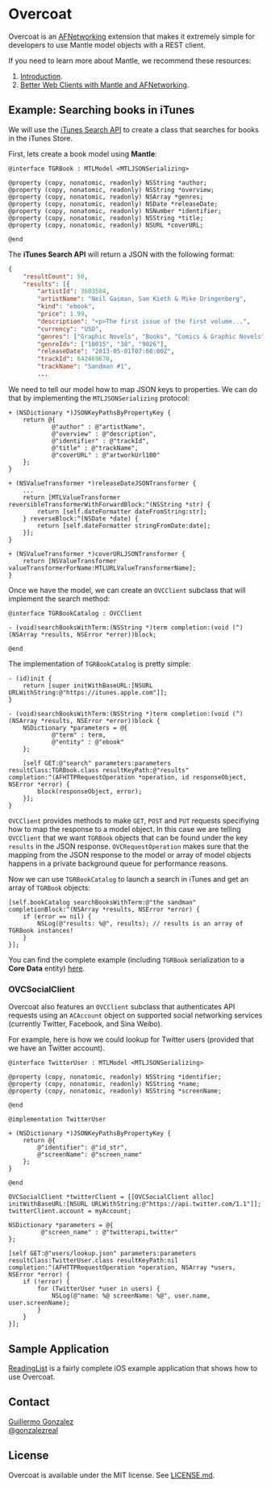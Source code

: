 # Overcoat

Overcoat is an [AFNetworking](https://github.com/AFNetworking/AFNetworking) extension that makes it extremely simple for developers to use Mantle model objects with a REST client.

If you need to learn more about Mantle, we recommend these resources:

1. [Introduction](https://github.com/github/Mantle/blob/master/README.md).
2. [Better Web Clients with Mantle and AFNetworking](https://speakerdeck.com/gonzalezreal/better-web-clients-with-mantle-and-afnetworking).

## Example: Searching books in iTunes

We will use the [iTunes Search API](http://www.apple.com/itunes/affiliates/resources/documentation/itunes-store-web-service-search-api.html) to create a class that searches for books in the iTunes Store.

First, lets create a book model using **Mantle**:

```objc
@interface TGRBook : MTLModel <MTLJSONSerializing>

@property (copy, nonatomic, readonly) NSString *author;
@property (copy, nonatomic, readonly) NSString *overview;
@property (copy, nonatomic, readonly) NSArray *genres;
@property (copy, nonatomic, readonly) NSDate *releaseDate;
@property (copy, nonatomic, readonly) NSNumber *identifier;
@property (copy, nonatomic, readonly) NSString *title;
@property (copy, nonatomic, readonly) NSURL *coverURL;

@end
```

The **iTunes Search API** will return a JSON with the following format:

```json
{
	"resultCount": 50,
	"results": [{
		"artistId": 3603584,
		"artistName": "Neil Gaiman, Sam Kieth & Mike Dringenberg",
		"kind": "ebook",
		"price": 1.99,
		"description": "<p>The first issue of the first volume...",
		"currency": "USD",
		"genres": ["Graphic Novels", "Books", "Comics & Graphic Novels"],
		"genreIds": ["10015", "38", "9026"],
		"releaseDate": "2013-05-01T07:00:00Z",
		"trackId": 642469670,
		"trackName": "Sandman #1",
		...
```

We need to tell our model how to map JSON keys to properties. We can do that by implementing the `MTLJSONSerializing` protocol:

```objc
+ (NSDictionary *)JSONKeyPathsByPropertyKey {
    return @{
            @"author" : @"artistName",
            @"overview" : @"description",
            @"identifier" : @"trackId",
            @"title" : @"trackName",
            @"coverURL" : @"artworkUrl100"
    };
}

+ (NSValueTransformer *)releaseDateJSONTransformer {
    ...
    return [MTLValueTransformer reversibleTransformerWithForwardBlock:^(NSString *str) {
        return [self.dateFormatter dateFromString:str];
    } reverseBlock:^(NSDate *date) {
        return [self.dateFormatter stringFromDate:date];
    }];
}

+ (NSValueTransformer *)coverURLJSONTransformer {
    return [NSValueTransformer valueTransformerForName:MTLURLValueTransformerName];
}
```

Once we have the model, we can create an `OVCClient` subclass that will implement the search method:

```objc
@interface TGRBookCatalog : OVCClient

- (void)searchBooksWithTerm:(NSString *)term completion:(void (^)(NSArray *results, NSError *error))block;

@end
```

The implementation of `TGRBookCatalog` is pretty simple:

```objc
- (id)init {
    return [super initWithBaseURL:[NSURL URLWithString:@"https://itunes.apple.com"]];
}

- (void)searchBooksWithTerm:(NSString *)term completion:(void (^)(NSArray *results, NSError *error))block {
    NSDictionary *parameters = @{
            @"term" : term,
            @"entity" : @"ebook"
    };

    [self GET:@"search" parameters:parameters resultClass:TGRBook.class resultKeyPath:@"results" completion:^(AFHTTPRequestOperation *operation, id responseObject, NSError *error) {
        block(responseObject, error);
    }];
}
```

`OVCClient` provides methods to make `GET`, `POST` and `PUT` requests specifiying how to map the response to a model object. In this case we are telling `OVCClient` that we want `TGRBook` objects that can be found under the key `results` in the JSON response.
`OVCRequestOperation` makes sure that the mapping from the JSON response to the model or array of model objects happens in a private background queue for performance reasons.

Now we can use `TGRBookCatalog` to launch a search in iTunes and get an array of `TGRBook` objects:

```objc
[self.bookCatalog searchBooksWithTerm:@"the sandman" completionBlock:^(NSArray *results, NSError *error) {
    if (error == nil) {
        NSLog(@"results: %@", results); // results is an array of TGRBook instances!
    }
}];
```

You can find the complete example (including `TGRBook` serialization to a **Core Data** entity) [here](https://github.com/gonzalezreal/ReadingList).

### OVCSocialClient

Overcoat also features an `OVCClient` subclass that authenticates API requests using an `ACAccount` object on supported social networking services (currently Twitter, Facebook, and Sina Weibo).

For example, here is how we could lookup for Twitter users (provided that we have an Twitter account).

```objc
@interface TwitterUser : MTLModel <MTLJSONSerializing>

@property (copy, nonatomic, readonly) NSString *identifier;
@property (copy, nonatomic, readonly) NSString *name;
@property (copy, nonatomic, readonly) NSString *screenName;

@end
```

```objc
@implementation TwitterUser

+ (NSDictionary *)JSONKeyPathsByPropertyKey {
    return @{
        @"identifier": @"id_str",
        @"screenName": @"screen_name"
    };
}

@end
```

```objc
OVCSocialClient *twitterClient = [[OVCSocialClient alloc] initWithBaseURL:[NSURL URLWithString:@"https://api.twitter.com/1.1"]];
twitterClient.account = myAccount;

NSDictionary *parameters = @{
         @"screen_name" : @"twitterapi,twitter"
};

[self GET:@"users/lookup.json" parameters:parameters resultClass:TwitterUser.class resultKeyPath:nil completion:^(AFHTTPRequestOperation *operation, NSArray *users, NSError *error) {
    if (!error) {
        for (TwitterUser *user in users) {
            NSLog(@"name: %@ screenName: %@", user.name, user.screenName);
        }
    }
}];
```

## Sample Application

[ReadingList](https://github.com/gonzalezreal/ReadingList) is a fairly complete iOS example application that shows how to use Overcoat. 

## Contact

[Guillermo Gonzalez](http://github.com/gonzalezreal)  
[@gonzalezreal](https://twitter.com/gonzalezreal)

## License

Overcoat is available under the MIT license. See [LICENSE.md](https://github.com/gonzalezreal/Overcoat/blob/master/LICENSE).
